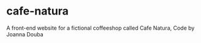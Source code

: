 # cafe-natura
A front-end website for a fictional coffeeshop called Cafe Natura, Code by Joanna Douba
